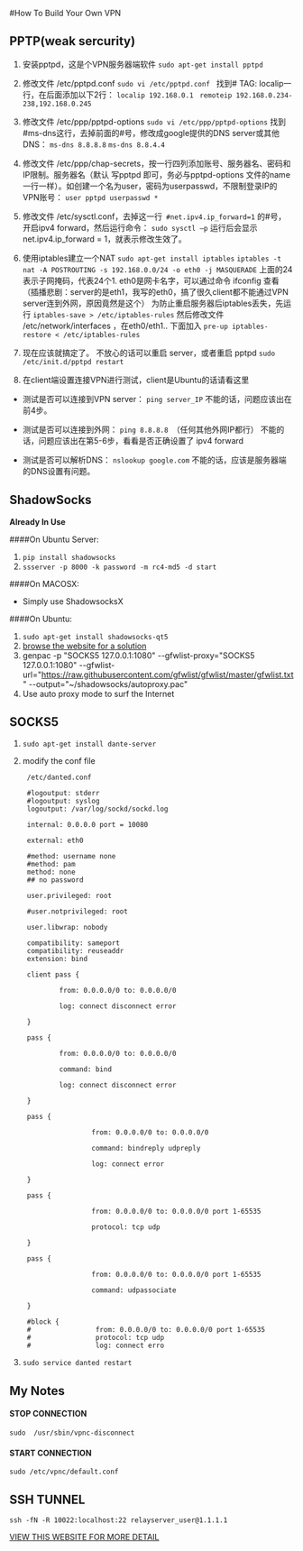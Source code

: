 #How To Build Your Own VPN

## PPTP(weak sercurity)
1. 安装pptpd，这是个VPN服务器端软件
`sudo apt-get install pptpd `

2. 修改文件 /etc/pptpd.conf
`sudo vi /etc/pptpd.conf `
找到# TAG: localip一行，在后面添加以下2行：
`localip 192.168.0.1 `
`remoteip 192.168.0.234-238,192.168.0.245`

3. 修改文件 /etc/ppp/pptpd-options
`sudo vi /etc/ppp/pptpd-options`
找到 #ms-dns这行，去掉前面的#号，修改成google提供的DNS server或其他DNS：
`ms-dns 8.8.8.8`
`ms-dns 8.8.4.4`

4. 修改文件 /etc/ppp/chap-secrets，按一行四列添加账号、服务器名、密码和IP限制。服务器名（默认 写pptpd 即可，务必与pptpd-options 文件的name一行一样）。如创建一个名为user，密码为userpasswd，不限制登录IP的VPN账号：
`user pptpd userpasswd *`

5. 修改文件 /etc/sysctl.conf，去掉这一行` #net.ipv4.ip_forward=1` 的#号，开启ipv4 forward，然后运行命令：
`sudo sysctl –p`
运行后会显示 net.ipv4.ip_forward = 1，就表示修改生效了。

6. 使用iptables建立一个NAT
`sudo apt-get install iptables`
`iptables -t nat -A POSTROUTING -s 192.168.0.0/24 -o eth0 -j MASQUERADE`
上面的24表示子网掩码，代表24个1.
eth0是网卡名字，可以通过命令 ifconfig 查看 （插播悲剧：server的是eth1，我写的eth0，搞了很久client都不能通过VPN server连到外网，原因竟然是这个）
为防止重启服务器后iptables丢失，先运行
`iptables-save > /etc/iptables-rules`
然后修改文件 /etc/network/interfaces ，在eth0/eth1.. 下面加入
`pre-up iptables-restore < /etc/iptables-rules`

7. 现在应该就搞定了。
不放心的话可以重启 server，或者重启 pptpd
`sudo /etc/init.d/pptpd restart`

8. 在client端设置连接VPN进行测试，client是Ubuntu的话请看这里

  - 测试是否可以连接到VPN server：
`ping server_IP`
不能的话，问题应该出在前4步。

  - 测试是否可以连接到外网：
`ping 8.8.8.8 `（任何其他外网IP都行）
不能的话，问题应该出在第5-6步，看看是否正确设置了 ipv4 forward

  - 测试是否可以解析DNS：
`nslookup google.com`
不能的话，应该是服务器端的DNS设置有问题。

## ShadowSocks
**Already In Use**

####On Ubuntu Server:

1. `pip install shadowsocks`
2. `ssserver -p 8000 -k password -m rc4-md5 -d start`

####On MACOSX:

- Simply use ShadowsocksX

####On Ubuntu:
1. `sudo apt-get install shadowsocks-qt5`
2. <a href="http://blog.csdn.net/weiqiangsu/article/details/46956977">browse the website for a solution</a>
3. genpac -p "SOCKS5 127.0.0.1:1080" --gfwlist-proxy="SOCKS5 127.0.0.1:1080" --gfwlist-url="https://raw.githubusercontent.com/gfwlist/gfwlist/master/gfwlist.txt" --output="~/shadowsocks/autoproxy.pac"
4. Use auto proxy mode to surf the Internet


## SOCKS5

1. `sudo apt-get install dante-server`

2. modify the conf file

        /etc/danted.conf

        #logoutput: stderr
        #logoutput: syslog
        logoutput: /var/log/sockd/sockd.log

        internal: 0.0.0.0 port = 10080

        external: eth0

        #method: username none
        #method: pam
        method: none
        ## no password

        user.privileged: root

        #user.notprivileged: root

        user.libwrap: nobody

        compatibility: sameport
        compatibility: reuseaddr
        extension: bind

        client pass {

                from: 0.0.0.0/0 to: 0.0.0.0/0

                log: connect disconnect error

        }

        pass {

                from: 0.0.0.0/0 to: 0.0.0.0/0

                command: bind

                log: connect disconnect error

        }

        pass {

                        from: 0.0.0.0/0 to: 0.0.0.0/0

                        command: bindreply udpreply

                        log: connect error

        }

        pass {

                        from: 0.0.0.0/0 to: 0.0.0.0/0 port 1-65535

                        protocol: tcp udp

        }

        pass {

                        from: 0.0.0.0/0 to: 0.0.0.0/0 port 1-65535

                        command: udpassociate

        }

        #block {
        #                from: 0.0.0.0/0 to: 0.0.0.0/0 port 1-65535
        #                protocol: tcp udp
        #                log: connect erro

3. `sudo service danted restart`

## My Notes

#### STOP CONNECTION
`sudo  /usr/sbin/vpnc-disconnect`

#### START CONNECTION
`sudo /etc/vpnc/default.conf`


## SSH TUNNEL

`ssh -fN -R 10022:localhost:22 relayserver_user@1.1.1.1`

[VIEW THIS WEBSITE FOR MORE DETAIL](https://linux.cn/article-5975-1.html)
